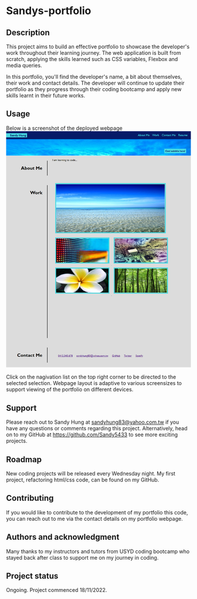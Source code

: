 # Sandys-portfolio

## Description

This project aims to build an effective portfolio to showcase the developer's work throughout their learning journey. The web application is built from scratch, applying the skills learned such as CSS variables, Flexbox and media queries. 

In this portfolio, you'll find the developer's name, a bit about themselves, their work and contact details. 
The developer will continue to update their portfolio as they progress through their coding bootcamp and apply new skills learnt in their future works.


## Usage

Below is a screenshot of the deployed webpage
![alt="SandysPortfolio"](assets/images/sandyportfolio.png)

Click on the nagivation list on the top right corner to be directed to the selected selection.
Webpage layout is adaptive to various screensizes to support viewing of the portfolio on different devices.


## Support

Please reach out to Sandy Hung at sandyhung83@yahoo.com.tw if you have any questions or comments regarding this project. Alternatively, head on to my GitHub at https://github.com/Sandy5433 to see more exciting projects.

## Roadmap

New coding projects will be released every Wednesday night. My first project, refactoring html/css code, can be found on my GitHub.

## Contributing

If you would like to contribute to the development of my portfolio this code, you can reach out to me via the contact details on my portfolio webpage. 

## Authors and acknowledgment

Many thanks to my instructors and tutors from USYD coding bootcamp who stayed back after class to support me on my journey in coding.


## Project status

Ongoing. Project commenced 18/11/2022.
